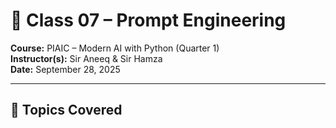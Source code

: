 # 🌟 Class 07 – Prompt Engineering  

**Course:** PIAIC – Modern AI with Python (Quarter 1)  
**Instructor(s):** Sir Aneeq & Sir Hamza  
**Date:** September 28, 2025  

---

## 🎯 Topics Covered  